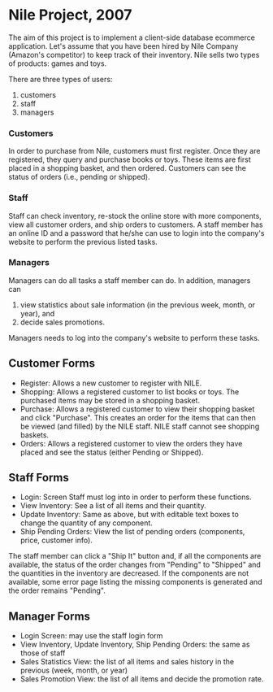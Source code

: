 # Nile Project, 2007

The aim of this project is to implement a client-side database ecommerce
application. Let's assume that you have been hired by Nile Company (Amazon's
competitor) to keep track of their inventory. Nile sells two types of products:
games and toys.

There are three types of users:

1. customers
2. staff
3. managers

### Customers

In order to purchase from Nile, customers must first register. Once they are
registered, they query and purchase books or toys. These items are first placed
in a shopping basket, and then ordered. Customers can see the status of orders
(i.e., pending or shipped).

### Staff

Staff can check inventory, re-stock the online store with more components, view
all customer orders, and ship orders to customers. A staff member has an
online ID and a password that he/she can use to login into the company's
website to perform the previous listed tasks.

### Managers

Managers can do all tasks a staff member can do. In addition, managers can

1. view statistics about sale information (in the previous week, month, or year), and
2. decide sales promotions.

Managers needs to log into the company's website to perform these tasks.

## Customer Forms

- Register: Allows a new customer to register with NILE.
- Shopping: Allows a registered customer to list books or toys. The purchased items may be stored in a shopping basket.
- Purchase: Allows a registered customer to view their shopping basket and click "Purchase". This creates an order for the items that can then be viewed (and filled) by the NILE staff. NILE staff cannot see shopping baskets.
- Orders: Allows a registered customer to view the orders they have placed and see the status (either Pending or Shipped).

## Staff Forms

- Login: Screen Staff must log into in order to perform these functions.
- View Inventory: See a list of all items and their quantity.
- Update Inventory: Same as above, but with editable text boxes to change the quantity of any component.
- Ship Pending Orders: View the list of pending orders (components, price, customer info).

The staff member can click a "Ship It" button and, if all the components are
available, the status of the order changes from "Pending" to "Shipped" and the
quantities in the inventory are decreased. If the components are not available,
some error page listing the missing components is generated and the order
remains "Pending".

## Manager Forms

- Login Screen: may use the staff login form
- View Inventory, Update Inventory, Ship Pending Orders: the same as those of staff
- Sales Statistics View: the list of all items and sales history in the previous (week, month, or year)
- Sales Promotion View: the list of all items and decide the promotion rate.
